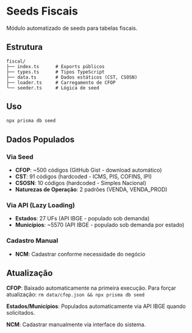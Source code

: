 # Seeds Fiscais

Módulo automatizado de seeds para tabelas fiscais.

## Estrutura

```
fiscal/
├── index.ts      # Exports públicos
├── types.ts      # Tipos TypeScript
├── data.ts       # Dados estáticos (CST, CSOSN)
├── loader.ts     # Carregamento de CFOP
└── seeder.ts     # Lógica de seed
```

## Uso

```bash
npx prisma db seed
```

## Dados Populados

### Via Seed
- **CFOP**: ~500 códigos (GitHub Gist - download automático)
- **CST**: 91 códigos (hardcoded - ICMS, PIS, COFINS, IPI)
- **CSOSN**: 10 códigos (hardcoded - Simples Nacional)
- **Naturezas de Operação**: 2 padrões (VENDA, VENDA_PROD)

### Via API (Lazy Loading)
- **Estados**: 27 UFs (API IBGE - populado sob demanda)
- **Municípios**: ~5570 (API IBGE - populado sob demanda por estado)

### Cadastro Manual
- **NCM**: Cadastrar conforme necessidade do negócio

## Atualização

**CFOP**: Baixado automaticamente na primeira execução.
Para forçar atualização: `rm data/cfop.json && npx prisma db seed`

**Estados/Municípios**: Populados automaticamente via API IBGE quando solicitados.

**NCM**: Cadastrar manualmente via interface do sistema.

